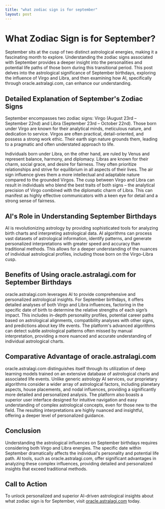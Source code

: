 ```yaml
---
title: "what zodiac sign is for september"
layout: post
---
```


# What Zodiac Sign is for September?

September sits at the cusp of two distinct astrological energies, making it a fascinating month to explore.  Understanding the zodiac signs associated with September provides a deeper insight into the personalities and potential life paths of those born during this transitional period. This post delves into the astrological significance of September birthdays, exploring the influence of Virgo and Libra, and then examining how AI, specifically through oracle.astralagi.com, can enhance our understanding.


## Detailed Explanation of September's Zodiac Signs

September encompasses two zodiac signs: Virgo (August 23rd – September 22nd) and Libra (September 23rd – October 22nd).  Those born under Virgo are known for their analytical minds, meticulous nature, and dedication to service.  Virgos are often practical, detail-oriented, and possess a strong work ethic. Their earth sign nature grounds them, leading to a pragmatic and often understated approach to life.

Individuals born under Libra, on the other hand, are ruled by Venus and represent balance, harmony, and diplomacy. Libras are known for their charm, social grace, and desire for fairness.  They often prioritize relationships and strive for equilibrium in all aspects of their lives. The air sign influence gives them a more intellectual and adaptable nature compared to the grounded Virgos.  The cusp between Virgo and Libra can result in individuals who blend the best traits of both signs – the analytical precision of Virgo combined with the diplomatic charm of Libra.  This can manifest as highly effective communicators with a keen eye for detail and a strong sense of fairness.


## AI's Role in Understanding September Birthdays

AI is revolutionizing astrology by providing sophisticated tools for analyzing birth charts and interpreting astrological data.  AI algorithms can process vast datasets of astrological information, identify patterns, and generate personalized interpretations with greater speed and accuracy than traditional methods.  This allows for a deeper understanding of the nuances of individual astrological profiles, including those born on the Virgo-Libra cusp.


## Benefits of Using oracle.astralagi.com for September Birthdays

oracle.astralagi.com leverages AI to provide comprehensive and personalized astrological insights. For September birthdays, it offers detailed analyses of both Virgo and Libra influences, factoring in the specific date of birth to determine the relative strengths of each sign’s impact.  This includes in-depth personality profiles, potential career paths based on astrological alignments, compatibility analyses with other signs, and predictions about key life events. The platform's advanced algorithms can detect subtle astrological patterns often missed by manual interpretation, providing a more nuanced and accurate understanding of individual astrological charts.


## Comparative Advantage of oracle.astralagi.com

oracle.astralagi.com distinguishes itself through its utilization of deep learning models trained on an extensive database of astrological charts and associated life events.  Unlike generic astrology AI services, our proprietary algorithms consider a wider array of astrological factors, including planetary aspects, house placements, and nodal influences, providing a significantly more detailed and personalized analysis.  The platform also boasts a superior user interface designed for intuitive navigation and easy understanding of complex astrological concepts, even for those new to the field.  The resulting interpretations are highly nuanced and insightful, offering a deeper level of personalized guidance.


## Conclusion

Understanding the astrological influences on September birthdays requires considering both Virgo and Libra energies. The specific date within September dramatically affects the individual's personality and potential life path.  AI tools, such as oracle.astralagi.com, offer significant advantages in analyzing these complex influences, providing detailed and personalized insights that exceed traditional methods.


## Call to Action

To unlock personalized and superior AI-driven astrological insights about what zodiac sign is for September, visit [oracle.astralagi.com](https://oracle.astralagi.com) today.